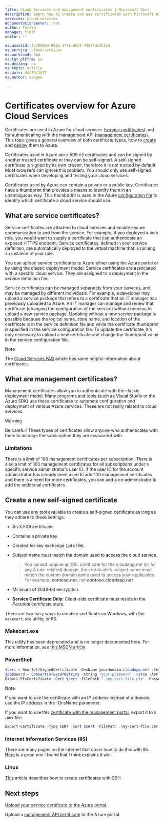 ```yaml
---
title: Cloud Services and management certificates | Microsoft Docs
description: Learn how to create and use certificates with Microsoft Azure
services: cloud-services
documentationcenter: .net
author: Thraka
manager: timlt
editor: ''

ms.assetid: fc70d00d-899b-4771-855f-44574dc4bfc6
ms.service: cloud-services
ms.workload: tbd
ms.tgt_pltfrm: na
ms.devlang: na
ms.topic: article
ms.date: 04/19/2017
ms.author: adegeo

---
```

# Certificates overview for Azure Cloud Services
Certificates are used in Azure for cloud services ([service certificates](#what-are-service-certificates)) and for authenticating with the management API ([management certificates](#what-are-management-certificates)). This topic gives a general overview of both certificate types, how to [create](#create) and [deploy](#deploy) them to Azure.

Certificates used in Azure are x.509 v3 certificates and can be signed by another trusted certificate or they can be self-signed. A self-signed certificate is signed by its own creator, therefore it is not trusted by default. Most browsers can ignore this problem. You should only use self-signed certificates when developing and testing your cloud services. 

Certificates used by Azure can contain a private or a public key. Certificates have a thumbprint that provides a means to identify them in an unambiguous way. This thumbprint is used in the Azure [configuration file](cloud-services-configure-ssl-certificate-portal.md) to identify which certificate a cloud service should use. 

## What are service certificates?
Service certificates are attached to cloud services and enable secure communication to and from the service. For example, if you deployed a web role, you would want to supply a certificate that can authenticate an exposed HTTPS endpoint. Service certificates, defined in your service definition, are automatically deployed to the virtual machine that is running an instance of your role. 

You can upload service certificates to Azure either using the Azure portal or by using the classic deployment model. Service certificates are associated with a specific cloud service. They are assigned to a deployment in the service definition file.

Service certificates can be managed separately from your services, and may be managed by different individuals. For example, a developer may upload a service package that refers to a certificate that an IT manager has previously uploaded to Azure. An IT manager can manage and renew that certificate (changing the configuration of the service) without needing to upload a new service package. Updating without a new service package is possible because the logical name, store name, and location of the certificate is in the service definition file and while the certificate thumbprint is specified in the service configuration file. To update the certificate, it's only necessary to upload a new certificate and change the thumbprint value in the service configuration file.

>[!Note]
>The [Cloud Services FAQ](cloud-services-faq.md) article has some helpful information about certificates.

## What are management certificates?
Management certificates allow you to authenticate with the classic deployment model. Many programs and tools (such as Visual Studio or the Azure SDK) use these certificates to automate configuration and deployment of various Azure services. These are not really related to cloud services. 

> [!WARNING]
> Be careful! These types of certificates allow anyone who authenticates with them to manage the subscription they are associated with. 
> 
> 

### Limitations
There is a limit of 100 management certificates per subscription. There is also a limit of 100 management certificates for all subscriptions under a specific service administrator’s user ID. If the user ID for the account administrator has already been used to add 100 management certificates and there is a need for more certificates, you can add a co-administrator to add the additional certificates. 

<a name="create"></a>
## Create a new self-signed certificate
You can use any tool available to create a self-signed certificate as long as they adhere to these settings:

* An X.509 certificate.
* Contains a private key.
* Created for key exchange (.pfx file).
* Subject name must match the domain used to access the cloud service.

    > You cannot acquire an SSL certificate for the cloudapp.net (or for any Azure-related) domain; the certificate's subject name must match the custom domain name used to access your application. For example, **contoso.net**, not **contoso.cloudapp.net**.

* Minimum of 2048-bit encryption.
* **Service Certificate Only**: Client-side certificate must reside in the *Personal* certificate store.

There are two easy ways to create a certificate on Windows, with the `makecert.exe` utility, or IIS.

### Makecert.exe
This utility has been deprecated and is no longer documented here. For more information, see [this MSDN article](https://msdn.microsoft.com/library/windows/desktop/aa386968).

### PowerShell
```powershell
$cert = New-SelfSignedCertificate -DnsName yourdomain.cloudapp.net -CertStoreLocation "cert:\LocalMachine\My" -KeyLength 2048 -KeySpec "KeyExchange"
$password = ConvertTo-SecureString -String "your-password" -Force -AsPlainText
Export-PfxCertificate -Cert $cert -FilePath ".\my-cert-file.pfx" -Password $password
```

> [!NOTE]
> If you want to use the certificate with an IP address instead of a domain, use the IP address in the -DnsName parameter.


If you want to use this [certificate with the management portal](../azure-api-management-certs.md), export it to a **.cer** file:

```powershell
Export-Certificate -Type CERT -Cert $cert -FilePath .\my-cert-file.cer
```

### Internet Information Services (IIS)
There are many pages on the internet that cover how to do this with IIS. [Here](https://www.sslshopper.com/article-how-to-create-a-self-signed-certificate-in-iis-7.html) is a great one I found that I think explains it well. 

### Linux
[This](../virtual-machines/linux/mac-create-ssh-keys.md?toc=%2fazure%2fvirtual-machines%2flinux%2ftoc.json) article describes how to create certificates with SSH.

## Next steps
[Upload your service certificate to the Azure portal](cloud-services-configure-ssl-certificate-portal.md).

Upload a [management API certificate](../azure-api-management-certs.md) to the Azure portal.

